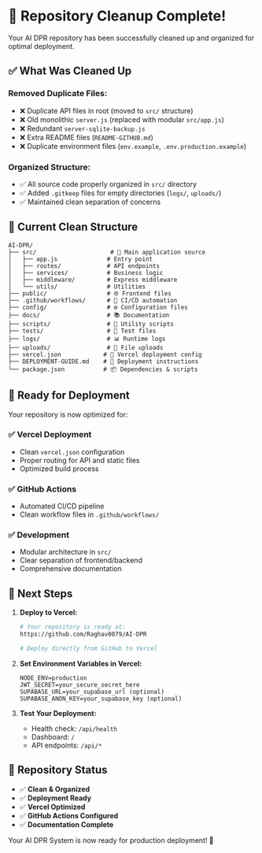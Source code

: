 # 🧹 Repository Cleanup Complete!

Your AI DPR repository has been successfully cleaned up and organized for optimal deployment.

## ✅ What Was Cleaned Up

### Removed Duplicate Files:
- ❌ Duplicate API files in root (moved to `src/` structure)
- ❌ Old monolithic `server.js` (replaced with modular `src/app.js`)
- ❌ Redundant `server-sqlite-backup.js`
- ❌ Extra README files (`README-GITHUB.md`)
- ❌ Duplicate environment files (`env.example`, `.env.production.example`)

### Organized Structure:
- ✅ All source code properly organized in `src/` directory
- ✅ Added `.gitkeep` files for empty directories (`logs/`, `uploads/`)
- ✅ Maintained clean separation of concerns

## 📁 Current Clean Structure

```
AI-DPR/
├── src/                     # 🎯 Main application source
│   ├── app.js              # Entry point
│   ├── routes/             # API endpoints
│   ├── services/           # Business logic
│   ├── middleware/         # Express middleware
│   └── utils/              # Utilities
├── public/                 # 🌐 Frontend files
├── .github/workflows/      # 🚀 CI/CD automation
├── config/                 # ⚙️ Configuration files
├── docs/                   # 📚 Documentation
├── scripts/                # 🔧 Utility scripts
├── tests/                  # 🧪 Test files
├── logs/                   # 📊 Runtime logs
├── uploads/                # 📁 File uploads
├── vercel.json            # 🚀 Vercel deployment config
├── DEPLOYMENT-GUIDE.md    # 📖 Deployment instructions
└── package.json           # 📦 Dependencies & scripts
```

## 🎯 Ready for Deployment

Your repository is now optimized for:

### ✅ Vercel Deployment
- Clean `vercel.json` configuration
- Proper routing for API and static files
- Optimized build process

### ✅ GitHub Actions
- Automated CI/CD pipeline
- Clean workflow files in `.github/workflows/`

### ✅ Development
- Modular architecture in `src/`
- Clear separation of frontend/backend
- Comprehensive documentation

## 🚀 Next Steps

1. **Deploy to Vercel:**
   ```bash
   # Your repository is ready at:
   https://github.com/Raghav0079/AI-DPR
   
   # Deploy directly from GitHub to Vercel
   ```

2. **Set Environment Variables in Vercel:**
   ```
   NODE_ENV=production
   JWT_SECRET=your_secure_secret_here
   SUPABASE_URL=your_supabase_url (optional)
   SUPABASE_ANON_KEY=your_supabase_key (optional)
   ```

3. **Test Your Deployment:**
   - Health check: `/api/health`
   - Dashboard: `/`
   - API endpoints: `/api/*`

## 🎉 Repository Status

- ✅ **Clean & Organized**
- ✅ **Deployment Ready**
- ✅ **Vercel Optimized**
- ✅ **GitHub Actions Configured**
- ✅ **Documentation Complete**

Your AI DPR System is now ready for production deployment! 🚀